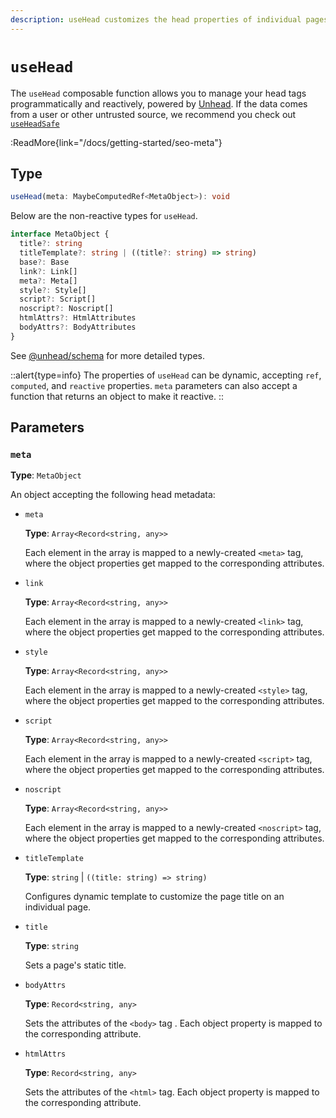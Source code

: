 ```yaml
---
description: useHead customizes the head properties of individual pages of your Nuxt app.
---
```


# `useHead`

The `useHead` composable function allows you to manage your head tags programmatically and reactively, powered by [Unhead](https://unhead.harlanzw.com/). If the data comes from a user or other untrusted source, we recommend you check out [`useHeadSafe`](/docs/api/composables/use-head-safe)

:ReadMore{link="/docs/getting-started/seo-meta"}

## Type

```ts
useHead(meta: MaybeComputedRef<MetaObject>): void
```

Below are the non-reactive types for `useHead`.

```ts
interface MetaObject {
  title?: string
  titleTemplate?: string | ((title?: string) => string)
  base?: Base
  link?: Link[]
  meta?: Meta[]
  style?: Style[]
  script?: Script[]
  noscript?: Noscript[]
  htmlAttrs?: HtmlAttributes
  bodyAttrs?: BodyAttributes
}
```

See [@unhead/schema](https://github.com/unjs/unhead/blob/main/packages/schema/src/schema.ts) for more detailed types.

::alert{type=info}
The properties of `useHead` can be dynamic, accepting `ref`, `computed`, and `reactive` properties. `meta` parameters can also accept a function that returns an object to make it reactive.
::

## Parameters

### `meta`

**Type**: `MetaObject`

An object accepting the following head metadata:

- `meta`

  **Type**: `Array<Record<string, any>>`

  Each element in the array is mapped to a newly-created `<meta>` tag, where the object properties get mapped to the corresponding attributes.

- `link`

  **Type**: `Array<Record<string, any>>`

  Each element in the array is mapped to a newly-created `<link>` tag, where the object properties get mapped to the corresponding attributes.

- `style`

  **Type**: `Array<Record<string, any>>`

  Each element in the array is mapped to a newly-created `<style>` tag, where the object properties get mapped to the corresponding attributes.

- `script`

  **Type**: `Array<Record<string, any>>`

  Each element in the array is mapped to a newly-created `<script>` tag, where the object properties get mapped to the corresponding attributes.

- `noscript`

  **Type**: `Array<Record<string, any>>`

  Each element in the array is mapped to a newly-created `<noscript>` tag, where the object properties get mapped to the corresponding attributes.

- `titleTemplate`

  **Type**: `string` | `((title: string) => string)`

  Configures dynamic template to customize the page title on an individual page.

- `title`

  **Type**: `string`

  Sets a page's static title.

- `bodyAttrs`

  **Type**: `Record<string, any>`

  Sets the attributes of the `<body>` tag . Each object property is mapped to the corresponding attribute.

- `htmlAttrs`

  **Type**: `Record<string, any>`

  Sets the attributes of the `<html>` tag. Each object property is mapped to the corresponding attribute.
